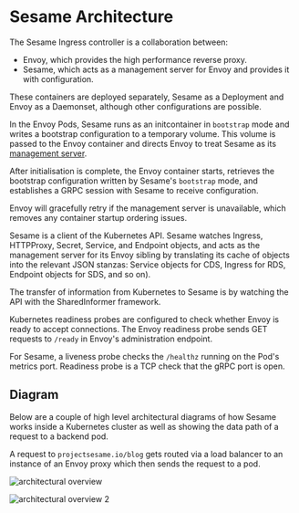 # Sesame Architecture

The Sesame Ingress controller is a collaboration between:

* Envoy, which provides the high performance reverse proxy.
* Sesame, which acts as a management server for Envoy and provides it with configuration.

These containers are deployed separately, Sesame as a Deployment and Envoy as a Daemonset, although other configurations are possible.

In the Envoy Pods, Sesame runs as an initcontainer in `bootstrap` mode and writes a bootstrap configuration to a temporary volume.
This volume is passed to the Envoy container and directs Envoy to treat Sesame as its [management server][1].

After initialisation is complete, the Envoy container starts, retrieves the bootstrap configuration written by Sesame's `bootstrap` mode, and establishes a GRPC session with Sesame to receive configuration.

Envoy will gracefully retry if the management server is unavailable, which removes any container startup ordering issues.

Sesame is a client of the Kubernetes API.
Sesame watches Ingress, HTTPProxy, Secret, Service, and Endpoint objects, and acts as the management server for its Envoy sibling by translating its cache of objects into the relevant JSON stanzas: Service objects for CDS, Ingress for RDS, Endpoint objects for SDS, and so on).

The transfer of information from Kubernetes to Sesame is by watching the API with the SharedInformer framework.

Kubernetes readiness probes are configured to check whether Envoy is ready to accept connections.
The Envoy readiness probe sends GET requests to `/ready` in Envoy's administration endpoint.

For Sesame, a liveness probe checks the `/healthz` running on the Pod's metrics port.
Readiness probe is a TCP check that the gRPC port is open.

## Diagram
Below are a couple of high level architectural diagrams of how Sesame works inside a Kubernetes cluster as well as showing the data path of a request to a backend pod.

A request to `projectsesame.io/blog` gets routed via a load balancer to an instance of an Envoy proxy which then sends the request to a pod.

![architectural overview][2]


![architectural overview 2][3]

[1]: https://www.envoyproxy.io/docs/envoy/v1.13.0/api-docs/xds_protocol
[2]: ../img/archoverview.png
[3]: ../img/Sesame_deployment_in_k8s.png
